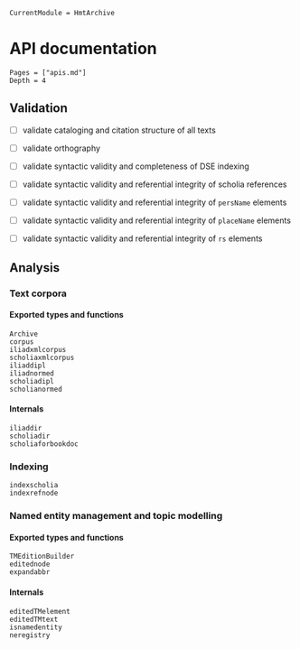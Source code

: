 ```@meta
CurrentModule = HmtArchive
```

# API documentation

```@contents
Pages = ["apis.md"]
Depth = 4
```


## Validation

- [ ] validate cataloging and citation structure of all texts
- [ ] validate orthography
- [ ] validate syntactic validity and completeness of DSE indexing
- [ ] validate syntactic validity and referential integrity of scholia references
- [ ] validate syntactic validity and  referential integrity of `persName` elements
- [ ] validate syntactic validity and  referential integrity of `placeName` elements
- [ ] validate syntactic validity and  referential integrity of `rs` elements


## Analysis

### Text corpora

#### Exported types and functions

```@docs
Archive
corpus
iliadxmlcorpus
scholiaxmlcorpus
iliaddipl
iliadnormed
scholiadipl
scholianormed

```


#### Internals

```@docs
iliaddir
scholiadir
scholiaforbookdoc
```







### Indexing

```@docs
indexscholia
indexrefnode
```

### Named entity management and topic modelling

#### Exported types and functions

```@docs
TMEditionBuilder
editednode
expandabbr
```

#### Internals


```@docs
editedTMelement
editedTMtext
isnamedentity
neregistry
```